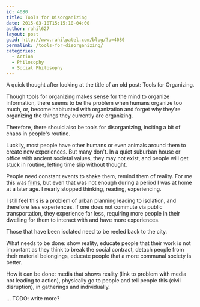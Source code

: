 ```yaml
---
id: 4080
title: Tools for Disorganizing
date: 2015-03-10T15:15:10-04:00
author: rahil627
layout: post
guid: http://www.rahilpatel.com/blog/?p=4080
permalink: /tools-for-disorganizing/
categories:
  - Action
  - Philosophy
  - Social Philosophy
---
```

A quick thought after looking at the title of an old post: Tools for Organizing.

Though tools for organizing makes sense for the mind to organize information, there seems to be the problem when humans organize too much, or, become habituated with organization and forget why they're organizing the things they currently are organizing.

Therefore, there should also be tools for disorganizing, inciting a bit of chaos in people's routine.

Luckily, most people have other humans or even animals around them to create new experiences. But many don't. In a quiet suburban house or office with ancient societal values, they may not exist, and people will get stuck in routine, letting time slip without thought.

People need constant events to shake them, remind them of reality. For me this was <a href="http://www.rahilpatel.com/blog/inspired-by-films-and-everything-else" title="Inspired by Films (and everything else)">films</a>, but even that was not enough during a period I was at home at a later age. I nearly stopped thinking, reading, experiencing.

I still feel this is a problem of urban planning leading to isolation, and therefore less experiences. If one does not commute via public transportation, they experience far less, requiring more people in their dwelling for them to interact with and have more experiences.

Those that have been isolated need to be reeled back to the city.

What needs to be done: show reality, educate people that their work is not important as they think to break the social contract, detach people from their material belongings, educate people that a more communal society is better.

How it can be done: media that shows reality (link to problem with media not leading to action), physically go to people and tell people this (civil disruption), in gatherings and individually.

... TODO: write more?